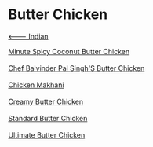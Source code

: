 # Butter Chicken

[<--- Indian](../indian.md)

[Minute Spicy Coconut Butter Chicken](./30-minute-spicy-coconut-butter-chicken.md)<br><br>
[Chef Balvinder Pal Singh'S Butter Chicken](./chef-balvinder-pal-singh's-butter-chicken.md)<br><br>
[Chicken Makhani](./chicken-makhani.md)<br><br>
[Creamy Butter Chicken](./creamy-butter-chicken.md)<br><br>
[Standard Butter Chicken](./standard-butter-chicken.md)<br><br>
[Ultimate Butter Chicken](./ultimate-butter-chicken.md)<br><br>
